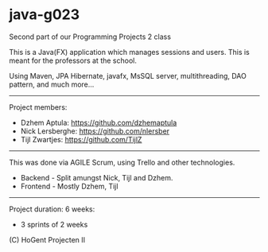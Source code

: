 # java-g023

Second part of our Programming Projects 2 class

This is a Java(FX) application which manages sessions and users.
This is meant for the professors at the school.

Using Maven, JPA Hibernate, javafx, MsSQL server, multithreading, DAO pattern, and much more...

---

Project members:

- Dzhem Aptula: https://github.com/dzhemaptula
- Nick Lersberghe: https://github.com/nlersber
- Tijl Zwartjes: https://github.com/TijlZ

---

This was done via AGILE Scrum, using Trello and other technologies.

- Backend - Split amungst Nick, Tijl and Dzhem.
- Frontend - Mostly Dzhem, Tijl

---

Project duration:
6 weeks:

- 3 sprints of 2 weeks

(C) HoGent Projecten II

